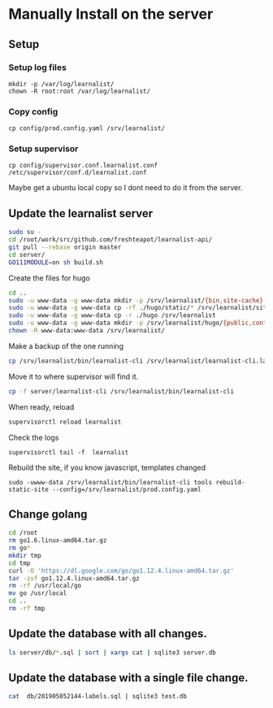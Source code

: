 # Manually Install on the server

## Setup

### Setup log files
```
mkdir -p /var/log/learnalist/
chown -R root:root /var/log/learnalist/
```

### Copy config
```
cp config/prod.config.yaml /srv/learnalist/
```

### Setup supervisor
```
cp config/supervisor.conf.learnalist.conf /etc/supervisor/conf.d/learnalist.conf
```


Maybe get a ubuntu local copy so I dont need to do it from the server.

## Update the learnalist server
```sh
sudo su -
cd /root/work/src/github.com/freshteapot/learnalist-api/
git pull --rebase origin master
cd server/
GO111MODULE=on sh build.sh
```

Create the files for hugo
```sh
cd ..
sudo -u www-data -g www-data mkdir -p /srv/learnalist/{bin,site-cache}
sudo -u www-data -g www-data cp -rf ./hugo/static/* /srv/learnalist/site-cache/
sudo -u www-data -g www-data cp -r ./hugo /srv/learnalist
sudo -u www-data -g www-data mkdir -p /srv/learnalist/hugo/{public,content/alist,data/alist,content/alistsbyuser,data/alistsbyuser}
chown -R www-data:www-data /srv/learnalist/
```

Make a backup of the one running

```sh
cp /srv/learnalist/bin/learnalist-cli /srv/learnalist/learnalist-cli.last.working
```

Move it to where supervisor will find it.
```sh
cp -f server/learnalist-cli /srv/learnalist/bin/learnalist-cli
```
When ready, reload
```sh
supervisorctl reload learnalist
```

Check the logs
```
supervisorctl tail -f  learnalist
```

Rebuild the site, if you know javascript, templates changed
```
sudo -uwww-data /srv/learnalist/bin/learnalist-cli tools rebuild-static-site --config=/srv/learnalist/prod.config.yaml
```


## Change golang
```sh
cd /root
rm go1.6.linux-amd64.tar.gz
rm go*
mkdir tmp
cd tmp
curl -O 'https://dl.google.com/go/go1.12.4.linux-amd64.tar.gz'
tar -zxf go1.12.4.linux-amd64.tar.gz
rm -rf /usr/local/go
mv go /usr/local
cd ..
rm -rf tmp
```

## Update the database with all changes.
```sh
ls server/db/*.sql | sort | xargs cat | sqlite3 server.db
```

## Update the database with a single file change.
```sh
cat  db/201905052144-labels.sql | sqlite3 test.db
```
